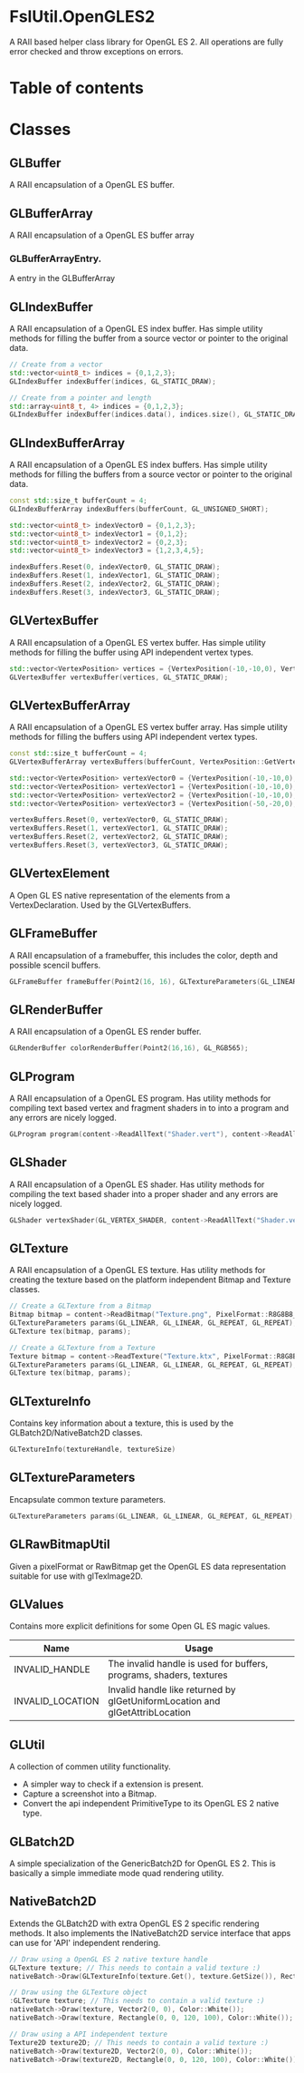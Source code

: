 ﻿# FslUtil.OpenGLES2

A RAII based helper class library for OpenGL ES 2.
All operations are fully error checked and throw exceptions on errors.

# Table of contents
<!-- #AG_TOC_BEGIN# -->
<!-- #AG_TOC_END# -->

# Classes


## GLBuffer
A RAII encapsulation of a OpenGL ES buffer.


## GLBufferArray
A RAII encapsulation of a OpenGL ES buffer array


### GLBufferArrayEntry.
A entry in the GLBufferArray


## GLIndexBuffer
A RAII encapsulation of a OpenGL ES index buffer.
Has simple utility methods for filling the buffer from a source vector or pointer to the original data.

```C++
// Create from a vector
std::vector<uint8_t> indices = {0,1,2,3};
GLIndexBuffer indexBuffer(indices, GL_STATIC_DRAW);

// Create from a pointer and length 
std::array<uint8_t, 4> indices = {0,1,2,3};
GLIndexBuffer indexBuffer(indices.data(), indices.size(), GL_STATIC_DRAW);
```

## GLIndexBufferArray
A RAII encapsulation of a OpenGL ES index buffers.
Has simple utility methods for filling the buffers from a source vector or pointer to the original data.

```C++
const std::size_t bufferCount = 4;
GLIndexBufferArray indexBuffers(bufferCount, GL_UNSIGNED_SHORT);

std::vector<uint8_t> indexVector0 = {0,1,2,3};
std::vector<uint8_t> indexVector1 = {0,1,2};
std::vector<uint8_t> indexVector2 = {0,2,3};
std::vector<uint8_t> indexVector3 = {1,2,3,4,5};

indexBuffers.Reset(0, indexVector0, GL_STATIC_DRAW);
indexBuffers.Reset(1, indexVector1, GL_STATIC_DRAW);
indexBuffers.Reset(2, indexVector2, GL_STATIC_DRAW);
indexBuffers.Reset(3, indexVector3, GL_STATIC_DRAW);
```


## GLVertexBuffer
A RAII encapsulation of a OpenGL ES vertex buffer.
Has simple utility methods for filling the buffer using API independent vertex types.

```C++
std::vector<VertexPosition> vertices = {VertexPosition(-10,-10,0), VertexPosition(0, 10, 0), VertexPosition(10, -10, 0)};
GLVertexBuffer vertexBuffer(vertices, GL_STATIC_DRAW);
```


## GLVertexBufferArray
A RAII encapsulation of a OpenGL ES vertex buffer array.
Has simple utility methods for filling the buffers using API independent vertex types.

```C++
const std::size_t bufferCount = 4;
GLVertexBufferArray vertexBuffers(bufferCount, VertexPosition::GetVertexDeclaration());

std::vector<VertexPosition> vertexVector0 = {VertexPosition(-10,-10,0), VertexPosition(0, 10, 0), VertexPosition(10, -10, 0)};
std::vector<VertexPosition> vertexVector1 = {VertexPosition(-10,-10,0), VertexPosition(0, 10, 0), VertexPosition(10, -10, 0), VertexPosition(50, -10, 0)};;
std::vector<VertexPosition> vertexVector2 = {VertexPosition(-10,-10,0), VertexPosition(0, 22, 0), VertexPosition(20, -10, 0)};
std::vector<VertexPosition> vertexVector3 = {VertexPosition(-50,-20,0), VertexPosition(0, 10, 0), VertexPosition(10, -10, 0), VertexPosition(50, -50, 0)};;

vertexBuffers.Reset(0, vertexVector0, GL_STATIC_DRAW);
vertexBuffers.Reset(1, vertexVector1, GL_STATIC_DRAW);
vertexBuffers.Reset(2, vertexVector2, GL_STATIC_DRAW);
vertexBuffers.Reset(3, vertexVector3, GL_STATIC_DRAW);
```


## GLVertexElement
A Open GL ES native representation of the elements from a VertexDeclaration.
Used by the GLVertexBuffers.


## GLFrameBuffer
A RAII encapsulation of a framebuffer, this includes the color, depth and possible scencil buffers.

```C++
GLFrameBuffer frameBuffer(Point2(16, 16), GLTextureParameters(GL_LINEAR, GL_LINEAR, GL_CLAMP_TO_EDGE, GL_CLAMP_TO_EDGE), GL_RGB565)
```


## GLRenderBuffer
A RAII encapsulation of a OpenGL ES render buffer.

```C++
GLRenderBuffer colorRenderBuffer(Point2(16,16), GL_RGB565);
```



## GLProgram
A RAII encapsulation of a OpenGL ES program.
Has utility methods for compiling text based vertex and fragment shaders in to into a program and any errors are nicely logged.

```C++
GLProgram program(content->ReadAllText("Shader.vert"), content->ReadAllText("Shader.frag"));
```


## GLShader
A RAII encapsulation of a OpenGL ES shader.
Has utility methods for compiling the text based shader into a proper shader and any errors are nicely logged.

```C++
GLShader vertexShader(GL_VERTEX_SHADER, content->ReadAllText("Shader.vert"));
```


## GLTexture
A RAII encapsulation of a OpenGL ES texture.
Has utility methods for creating the texture based on the platform independent Bitmap and Texture classes.

```C++
// Create a GLTexture from a Bitmap
Bitmap bitmap = content->ReadBitmap("Texture.png", PixelFormat::R8G8B8_UNORM);
GLTextureParameters params(GL_LINEAR, GL_LINEAR, GL_REPEAT, GL_REPEAT);
GLTexture tex(bitmap, params);

// Create a GLTexture from a Texture
Texture bitmap = content->ReadTexture("Texture.ktx", PixelFormat::R8G8B8_UNORM);
GLTextureParameters params(GL_LINEAR, GL_LINEAR, GL_REPEAT, GL_REPEAT);
GLTexture tex(bitmap, params);
```


## GLTextureInfo
Contains key information about a texture, this is used by the GLBatch2D/NativeBatch2D classes.

```C++
GLTextureInfo(textureHandle, textureSize)
```

## GLTextureParameters
Encapsulate common texture parameters.


```C++
GLTextureParameters params(GL_LINEAR, GL_LINEAR, GL_REPEAT, GL_REPEAT);
```


## GLRawBitmapUtil
Given a pixelFormat or RawBitmap get the OpenGL ES data representation suitable for use with glTexImage2D.


## GLValues
Contains more explicit definitions for some Open GL ES magic values.

Name | Usage
--- | ---
INVALID_HANDLE | The invalid handle is used for buffers, programs, shaders, textures
INVALID_LOCATION | Invalid handle like returned by glGetUniformLocation and glGetAttribLocation


## GLUtil
A collection of commen utility functionality.
- A simpler way to check if a extension is present.
- Capture a screenshot into a Bitmap.
- Convert the api independent PrimitiveType to its OpenGL ES 2 native type.


## GLBatch2D
A simple specialization of the GenericBatch2D for OpenGL ES 2.
This is basically a simple immediate mode quad rendering utility. 


## NativeBatch2D

Extends the GLBatch2D with extra OpenGL ES 2 specific rendering methods. It also implements the INativeBatch2D service interface that apps can use for 'API' independent rendering.

```C++
// Draw using a OpenGL ES 2 native texture handle
GLTexture texture; // This needs to contain a valid texture :)
nativeBatch->Draw(GLTextureInfo(texture.Get(), texture.GetSize()), Rectangle(0, 0, 256, 256), Color::White());

// Draw using the GLTexture object
:GLTexture texture; // This needs to contain a valid texture :)
nativeBatch->Draw(texture, Vector2(0, 0), Color::White());
nativeBatch->Draw(texture, Rectangle(0, 0, 120, 100), Color::White());

// Draw using a API independent texture
Texture2D texture2D; // This needs to contain a valid texture :)
nativeBatch->Draw(texture2D, Vector2(0, 0), Color::White());
nativeBatch->Draw(texture2D, Rectangle(0, 0, 120, 100), Color::White());

```
